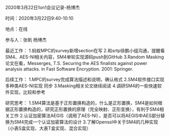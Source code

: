 2020年3月22日1on1会议记录-杨博杰

时间：2020年3月22日9:40-10:10

地点：在线

参与人：张帆 杨博杰

最近工作：
1.蚂蚁MPC的survey新增section在写
2.和srtp徐鹏小组沟通，提醒看SM4、AES-NI相关内容，SM4单轮实现源码push到GitHub
3.Random Masking论文在看，Messerges, T.S. Securing the AES finalists against power analysis attacks. in Fast Software Encryption. 2001: Springer.

后续工作：
1.MPC的survey完成算法描述和说明，确认格式
2.SM4软件接口实现多种类AES-NI实现 同步
3.Masking相关论文继续阅读
4.调研SM4的一些快速软件实现，比较和参考

研究思考：
1.SM4算法是基于正形置换构造的，什么是正形置换，SM4是如何根据正形置换构造的，研究正形置换的原理（完全映射、正形变换），有利于SM4相关工作
2.认证加密算法AEGIS（调用了AES-NI），是否可以将AEGIS中AES部分替换为SM4完成一个认证加密算法的设计
3.了解Openssl中关于SM4的几种实现（小表S盒实现、大表T盒实现、混合实现）